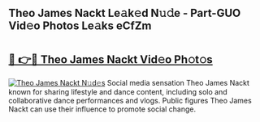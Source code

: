 ## Theo James Nackt Le𝚊k𝚎d N𝚞𝚍e - Part-GUO Vid𝚎o Photos Le𝚊ks eCfZm

# <h2><a href="http://fb50tid.evod.top/?m=Theo+James+Nackt">🔗 👉🔴 Theo James Nackt Vid𝚎o Ph𝚘t𝚘s</a></h2>

[![Theo James Nackt N𝚞d𝚎s](https://i.imgur.com/8V9OHl7.gif)](http://fb50tid.evod.top/?m=Theo+James+Nackt)
Social media sensation Theo James Nackt known for sharing lifestyle and dance content, including solo and collaborative dance performances and vlogs. Public figures Theo James Nackt can use their influence to promote social change. 
